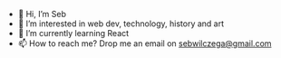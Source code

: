 - 👋 Hi, I’m Seb
- 👀 I’m interested in web dev, technology, history and art
- 🌱 I’m currently learning React
- 📫 How to reach me? Drop me an email on sebwilczega@gmail.com

<!---
consistent94/consistent94 is a ✨ special ✨ repository because its `README.md` (this file) appears on your GitHub profile.
You can click the Preview link to take a look at your changes.
--->
